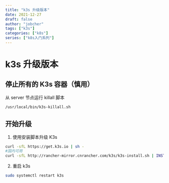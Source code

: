 ```yaml
---
title: "k3s 升级版本"
date: 2021-12-27
draft: false
author: "jobcher"
tags: ["k3s"]
categories: ["k8s"]
series: ["k8s入门系列"]
---
```


# k3s 升级版本

## 停止所有的 K3s 容器（慎用）

从 server 节点运行 killall 脚本

```sh
/usr/local/bin/k3s-killall.sh
```

## 开始升级

1. 使用安装脚本升级 K3s

```sh
curl -sfL https://get.k3s.io | sh -
#国内可用
curl -sfL http://rancher-mirror.cnrancher.com/k3s/k3s-install.sh | INSTALL_K3S_MIRROR=cn sh -
```

2. 重启 k3s

```sh
sudo systemctl restart k3s
```
